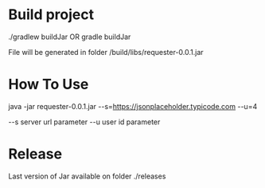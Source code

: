 # Build project

./gradlew buildJar OR gradle buildJar

File will be generated in folder /build/libs/requester-0.0.1.jar

# How To Use

java -jar requester-0.0.1.jar --s=https://jsonplaceholder.typicode.com  --u=4 

--s  server url parameter
--u user id parameter

# Release
Last version of Jar available on folder ./releases
